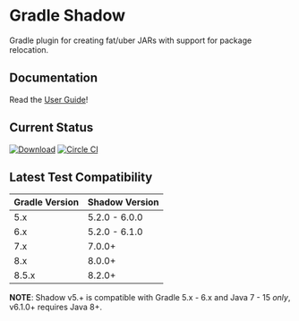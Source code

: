 # Gradle Shadow

Gradle plugin for creating fat/uber JARs with support for package relocation.

## Documentation

Read the [User Guide](https://imperceptiblethoughts.com/shadow/)!

## Current Status

[![Download](https://img.shields.io/gradle-plugin-portal/v/com.github.johnrengelman.shadow)](https://plugins.gradle.org/plugin/com.github.johnrengelman.shadow)
[![Circle CI](https://circleci.com/gh/johnrengelman/shadow.png?style=badge)](https://app.circleci.com/pipelines/github/johnrengelman/shadow)

## Latest Test Compatibility

| Gradle Version | Shadow Version |
|----------------|----------------|
| 5.x            | 5.2.0 - 6.0.0  |
| 6.x            | 5.2.0 - 6.1.0  |
| 7.x            | 7.0.0+         |
| 8.x            | 8.0.0+         |
| 8.5.x          | 8.2.0+         |

**NOTE**: Shadow v5.+ is compatible with Gradle 5.x - 6.x and Java 7 - 15 _only_, v6.1.0+ requires Java 8+.

